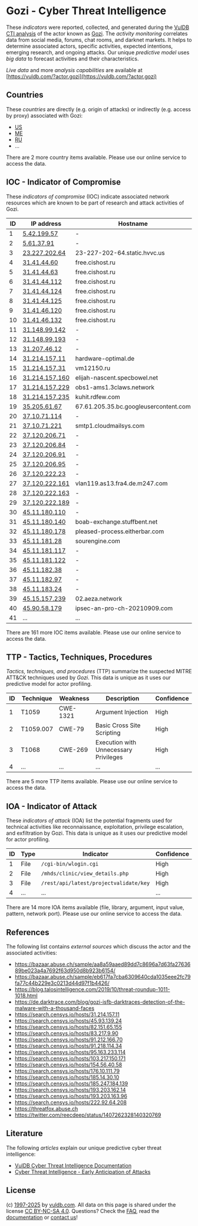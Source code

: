 # Gozi - Cyber Threat Intelligence

These _indicators_ were reported, collected, and generated during the [VulDB CTI analysis](https://vuldb.com/?kb.cti) of the actor known as [Gozi](https://vuldb.com/?actor.gozi). The _activity monitoring_ correlates data from social media, forums, chat rooms, and darknet markets. It helps to determine associated actors, specific activities, expected intentions, emerging research, and ongoing attacks. Our unique _predictive model_ uses _big data_ to forecast activities and their characteristics.

_Live data_ and more _analysis capabilities_ are available at [https://vuldb.com/?actor.gozi](https://vuldb.com/?actor.gozi)

## Countries

These _countries_ are directly (e.g. origin of attacks) or indirectly (e.g. access by proxy) associated with Gozi:

* [US](https://vuldb.com/?country.us)
* [ME](https://vuldb.com/?country.me)
* [RU](https://vuldb.com/?country.ru)
* ...

There are 2 more country items available. Please use our online service to access the data.

## IOC - Indicator of Compromise

These _indicators of compromise_ (IOC) indicate associated network resources which are known to be part of research and attack activities of Gozi.

ID | IP address | Hostname | Campaign | Confidence
-- | ---------- | -------- | -------- | ----------
1 | [5.42.199.57](https://vuldb.com/?ip.5.42.199.57) | - | - | High
2 | [5.61.37.91](https://vuldb.com/?ip.5.61.37.91) | - | - | High
3 | [23.227.202.64](https://vuldb.com/?ip.23.227.202.64) | 23-227-202-64.static.hvvc.us | - | High
4 | [31.41.44.60](https://vuldb.com/?ip.31.41.44.60) | free.cishost.ru | - | High
5 | [31.41.44.63](https://vuldb.com/?ip.31.41.44.63) | free.cishost.ru | - | High
6 | [31.41.44.112](https://vuldb.com/?ip.31.41.44.112) | free.cishost.ru | - | High
7 | [31.41.44.124](https://vuldb.com/?ip.31.41.44.124) | free.cishost.ru | - | High
8 | [31.41.44.125](https://vuldb.com/?ip.31.41.44.125) | free.cishost.ru | - | High
9 | [31.41.46.120](https://vuldb.com/?ip.31.41.46.120) | free.cishost.ru | - | High
10 | [31.41.46.132](https://vuldb.com/?ip.31.41.46.132) | free.cishost.ru | - | High
11 | [31.148.99.142](https://vuldb.com/?ip.31.148.99.142) | - | - | High
12 | [31.148.99.193](https://vuldb.com/?ip.31.148.99.193) | - | - | High
13 | [31.207.46.12](https://vuldb.com/?ip.31.207.46.12) | - | - | High
14 | [31.214.157.11](https://vuldb.com/?ip.31.214.157.11) | hardware-optimal.de | - | High
15 | [31.214.157.31](https://vuldb.com/?ip.31.214.157.31) | vm12150.ru | - | High
16 | [31.214.157.160](https://vuldb.com/?ip.31.214.157.160) | elijah-nascent.specbowel.net | - | High
17 | [31.214.157.229](https://vuldb.com/?ip.31.214.157.229) | obs1-ams1.3claws.network | - | High
18 | [31.214.157.235](https://vuldb.com/?ip.31.214.157.235) | kuhit.rdfew.com | - | High
19 | [35.205.61.67](https://vuldb.com/?ip.35.205.61.67) | 67.61.205.35.bc.googleusercontent.com | - | Medium
20 | [37.10.71.114](https://vuldb.com/?ip.37.10.71.114) | - | - | High
21 | [37.10.71.221](https://vuldb.com/?ip.37.10.71.221) | smtp1.cloudmailsys.com | - | High
22 | [37.120.206.71](https://vuldb.com/?ip.37.120.206.71) | - | - | High
23 | [37.120.206.84](https://vuldb.com/?ip.37.120.206.84) | - | - | High
24 | [37.120.206.91](https://vuldb.com/?ip.37.120.206.91) | - | - | High
25 | [37.120.206.95](https://vuldb.com/?ip.37.120.206.95) | - | - | High
26 | [37.120.222.23](https://vuldb.com/?ip.37.120.222.23) | - | - | High
27 | [37.120.222.161](https://vuldb.com/?ip.37.120.222.161) | vlan119.as13.fra4.de.m247.com | - | High
28 | [37.120.222.163](https://vuldb.com/?ip.37.120.222.163) | - | - | High
29 | [37.120.222.189](https://vuldb.com/?ip.37.120.222.189) | - | - | High
30 | [45.11.180.110](https://vuldb.com/?ip.45.11.180.110) | - | - | High
31 | [45.11.180.140](https://vuldb.com/?ip.45.11.180.140) | boab-exchange.stuffbent.net | - | High
32 | [45.11.180.178](https://vuldb.com/?ip.45.11.180.178) | pleased-process.eitherbar.com | - | High
33 | [45.11.181.28](https://vuldb.com/?ip.45.11.181.28) | sourengine.com | - | High
34 | [45.11.181.117](https://vuldb.com/?ip.45.11.181.117) | - | - | High
35 | [45.11.181.122](https://vuldb.com/?ip.45.11.181.122) | - | - | High
36 | [45.11.182.38](https://vuldb.com/?ip.45.11.182.38) | - | - | High
37 | [45.11.182.97](https://vuldb.com/?ip.45.11.182.97) | - | - | High
38 | [45.11.183.24](https://vuldb.com/?ip.45.11.183.24) | - | - | High
39 | [45.15.157.239](https://vuldb.com/?ip.45.15.157.239) | 02.aeza.network | - | High
40 | [45.90.58.179](https://vuldb.com/?ip.45.90.58.179) | ipsec-an-pro-ch-20210909.com | - | High
41 | ... | ... | ... | ...

There are 161 more IOC items available. Please use our online service to access the data.

## TTP - Tactics, Techniques, Procedures

_Tactics, techniques, and procedures_ (TTP) summarize the suspected MITRE ATT&CK techniques used by _Gozi_. This data is unique as it uses our predictive model for actor profiling.

ID | Technique | Weakness | Description | Confidence
-- | --------- | -------- | ----------- | ----------
1 | T1059 | CWE-1321 | Argument Injection | High
2 | T1059.007 | CWE-79 | Basic Cross Site Scripting | High
3 | T1068 | CWE-269 | Execution with Unnecessary Privileges | High
4 | ... | ... | ... | ...

There are 5 more TTP items available. Please use our online service to access the data.

## IOA - Indicator of Attack

These _indicators of attack_ (IOA) list the potential fragments used for technical activities like reconnaissance, exploitation, privilege escalation, and exfiltration by Gozi. This data is unique as it uses our predictive model for actor profiling.

ID | Type | Indicator | Confidence
-- | ---- | --------- | ----------
1 | File | `/cgi-bin/wlogin.cgi` | High
2 | File | `/mhds/clinic/view_details.php` | High
3 | File | `/rest/api/latest/projectvalidate/key` | High
4 | ... | ... | ...

There are 14 more IOA items available (file, library, argument, input value, pattern, network port). Please use our online service to access the data.

## References

The following list contains _external sources_ which discuss the actor and the associated activities:

* https://bazaar.abuse.ch/sample/aa8a59aaed89dd7c8696a7d63fa2763689be023a4a7692f63d950d8b923b6154/
* https://bazaar.abuse.ch/sample/eb617fa7cba6309640cda1035eee2fc79fa77c44b229e3c0213d44d97f1b4426/
* https://blog.talosintelligence.com/2019/10/threat-roundup-1011-1018.html
* https://de.darktrace.com/blog/gozi-isfb-darktraces-detection-of-the-malware-with-a-thousand-faces
* https://search.censys.io/hosts/31.214.157.11
* https://search.censys.io/hosts/45.93.139.24
* https://search.censys.io/hosts/82.151.65.155
* https://search.censys.io/hosts/83.217.9.90
* https://search.censys.io/hosts/91.212.166.70
* https://search.censys.io/hosts/91.218.114.34
* https://search.censys.io/hosts/95.163.233.114
* https://search.censys.io/hosts/103.217.150.171
* https://search.censys.io/hosts/154.56.40.58
* https://search.censys.io/hosts/176.10.111.79
* https://search.censys.io/hosts/185.14.30.10
* https://search.censys.io/hosts/185.247.184.139
* https://search.censys.io/hosts/193.203.162.14
* https://search.censys.io/hosts/193.203.163.96
* https://search.censys.io/hosts/222.92.64.208
* https://threatfox.abuse.ch
* https://twitter.com/reecdeep/status/1407262328140320769

## Literature

The following _articles_ explain our unique predictive cyber threat intelligence:

* [VulDB Cyber Threat Intelligence Documentation](https://vuldb.com/?kb.cti)
* [Cyber Threat Intelligence - Early Anticipation of Attacks](https://www.scip.ch/en/?labs.20201022)

## License

(c) [1997-2025](https://vuldb.com/?kb.changelog) by [vuldb.com](https://vuldb.com/?kb.about). All data on this page is shared under the license [CC BY-NC-SA 4.0](https://creativecommons.org/licenses/by-nc-sa/4.0/). Questions? Check the [FAQ](https://vuldb.com/?kb.faq), read the [documentation](https://vuldb.com/?kb) or [contact us](https://vuldb.com/?contact)!
